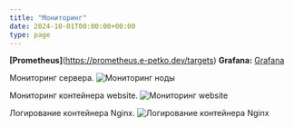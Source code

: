 ```yaml
---
title: "Мониторинг"
date: 2024-10-01T00:00:00+00:00
type: page
---
```


**[Prometheus]**(https://prometheus.e-petko.dev/targets)
**Grafana:** [Grafana](https://grafana.e-petko.dev/dashboards)

Мониторинг сервера.
![Мониторинг ноды](/metric-diag-node.png)


Мониторинг контейнера website.
![Мониторинг website](/metrics-site.png)

Логирование контейнера Nginx.
![Логирование контейнера Nginx](/logi-nginx.png)